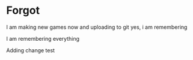 
# Forgot
I am making new games now and uploading to git
yes, i am remembering

I am remembering everything

Adding change test
